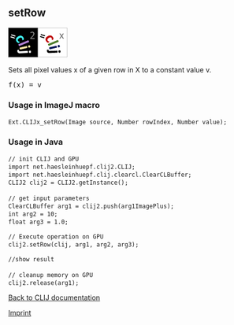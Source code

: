 ## setRow
![Image](images/mini_clij2_logo.png)![Image](images/mini_clijx_logo.png)

Sets all pixel values x of a given row in X to a constant value v.

<pre>f(x) = v</pre>

### Usage in ImageJ macro
```
Ext.CLIJx_setRow(Image source, Number rowIndex, Number value);
```


### Usage in Java
```
// init CLIJ and GPU
import net.haesleinhuepf.clij2.CLIJ;
import net.haesleinhuepf.clij.clearcl.ClearCLBuffer;
CLIJ2 clij2 = CLIJ2.getInstance();

// get input parameters
ClearCLBuffer arg1 = clij2.push(arg1ImagePlus);
int arg2 = 10;
float arg3 = 1.0;
```

```
// Execute operation on GPU
clij2.setRow(clij, arg1, arg2, arg3);
```

```
//show result

// cleanup memory on GPU
clij2.release(arg1);
```


[Back to CLIJ documentation](https://clij.github.io/)

[Imprint](https://clij.github.io/imprint)
